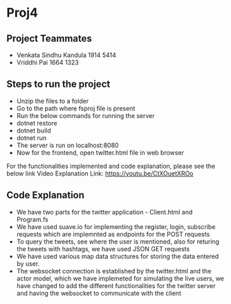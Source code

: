 # Proj4

## Project Teammates
* Venkata Sindhu Kandula 1914 5414
* Vriddhi Pai 1664 1323

## Steps to run the project
* Unzip the files to a folder
* Go to the path where fsproj file is present
* Run the below commands for running the server
* dotnet restore
* dotnet build 
* dotnet run
* The server is run on localhost:8080
* Now for the frontend, open twitter.html file in web browser

For the functionalities implemented and code explanation, please see the below link
Video Explanation Link: https://youtu.be/CtXOuetXROo

## Code Explanation
* We have two parts for the twitter application - Client.html and Program.fs
* We have used suave.io for implementing the register, login, subscribe requests which are implemnted as endpoints for the POST requests
* To query the tweets, see where the user is mentioned, also for returing the tweets with hashtags, we have used JSON GET requests
* We have used various map data structures for storing the data entered by user.
* The websocket connection is established by the twitter.html and the actor model, which we have implemeted for simulating the live users, we have changed to add the different functionalities for the twitter server and having the websocket to communicate with the client

